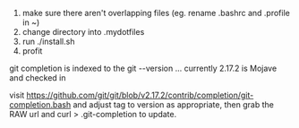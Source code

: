 1) make sure there aren't overlapping files (eg. rename .bashrc and .profile in ~)
2) change directory into .mydotfiles
3) run ./install.sh
4) profit


git completion is indexed to the git --version ... currently 2.17.2 is Mojave and checked in 

visit https://github.com/git/git/blob/v2.17.2/contrib/completion/git-completion.bash and adjust tag to version as appropriate, then
grab the RAW url and curl <url> > .git-completion to update.
